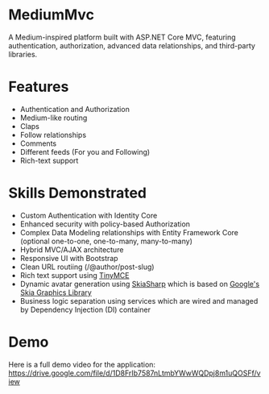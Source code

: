 # MediumMvc
A Medium-inspired platform built with ASP.NET Core MVC, featuring authentication, authorization, advanced data relationships, and third-party libraries.

# Features
- Authentication and Authorization
- Medium-like routing
- Claps
- Follow relationships
- Comments
- Different feeds (For you and Following)
- Rich-text support

# Skills Demonstrated
- Custom Authentication with Identity Core
- Enhanced security with policy-based Authorization
- Complex Data Modeling relationships with Entity Framework Core (optional one-to-one, one-to-many, many-to-many)
- Hybrid MVC/AJAX architecture
- Responsive UI with Bootstrap
- Clean URL routiing (/@author/post-slug)
- Rich text support using [TinyMCE](https://www.tiny.cloud/)
- Dynamic avatar generation using [SkiaSharp](https://github.com/mono/SkiaSharp) which is based on [Google's Skia Graphics Library](https://skia.org/)
- Business logic separation using services which are wired and managed by Dependency Injection (DI) container

# Demo
Here is a full demo video for the application:
https://drive.google.com/file/d/1D8FrIb7587nLtmbYWwWQDpj8m1uQOSFf/view
